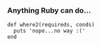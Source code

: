 ### Anything Ruby can do...

```crystal
def where2(requireds, conds)
  puts 'nope...no way :('
end
```
